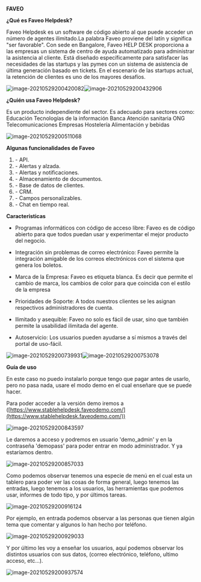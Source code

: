  **FAVEO**

 

**¿Qué es Faveo Helpdesk?**

 

Faveo Helpdesk es un software de código abierto al que puede acceder un número de agentes ilimitado.La palabra Faveo proviene del latín y significa &quot;ser favorable&quot;. Con sede en Bangalore, Faveo HELP DESK proporciona a las empresas un sistema de centro de ayuda automatizado para administrar la asistencia al cliente. Está diseñado específicamente para satisfacer las necesidades de las startups y las pymes con un sistema de asistencia de última generación basado en tickets. En el escenario de las startups actual, la retención de clientes es uno de los mayores desafíos.

 

![image-20210529200420082](C:\Users\pablo\AppData\Roaming\Typora\typora-user-images\image-20210529200420082.png)![image-20210529200432906](C:\Users\pablo\AppData\Roaming\Typora\typora-user-images\image-20210529200432906.png)

 

**¿Quién usa Faveo Helpdesk?**

 

Es un producto independiente del sector. Es adecuado para sectores como: Educación Tecnologías de la información Banca Atención sanitaria ONG Telecomunicaciones Empresas Hostelería Alimentación y bebidas

 

![image-20210529200511068](C:\Users\pablo\AppData\Roaming\Typora\typora-user-images\image-20210529200511068.png)

 

**Algunas funcionalidades de Faveo**

 

1. \- API.
2. \- Alertas y alzada.
3. \- Alertas y notificaciones.
4. \- Almacenamiento de documentos.
5. \- Base de datos de clientes.
6. \- CRM.
7. \- Campos personalizables.
8. \- Chat en tiempo real.

 

**Caracteristicas**

 

- Programas informáticos con código de acceso libre: Faveo es de código abierto para que todos puedan usar y experimentar el mejor producto del negocio.

  

- Integración sin problemas de correo electrónico: Faveo permite la integración amigable de los correos electrónicos con el sistema que genera los boletos.

   

- Marca de la Empresa: Faveo es etiqueta blanca. Es decir que permite el cambio de marca, los cambios de color para que coincida con el estilo de la empresa

  

- Prioridades de Soporte: A todos nuestros clientes se les asignan respectivos administradores de cuenta.

  

- Ilimitado y asequible: Faveo no solo es fácil de usar, sino que también permite la usabilidad ilimitada del agente.

   

- Autoservicio: Los usuarios pueden ayudarse a sí mismos a través del portal de uso-fácil.

  

![image-20210529200739931](C:\Users\pablo\AppData\Roaming\Typora\typora-user-images\image-20210529200739931.png)![image-20210529200753078](C:\Users\pablo\AppData\Roaming\Typora\typora-user-images\image-20210529200753078.png)

 

**Guía de uso**

 

En este caso no puedo instalarlo porque tengo que pagar antes de usarlo, pero no pasa nada, usare el modo demo en el cual enseñare que se puede hacer.

 

Para poder acceder a la versión demo iremos a ([https://www.stablehelpdesk.faveodemo.com/](https://www.stablehelpdesk.faveodemo.com/))

 

![image-20210529200843597](C:\Users\pablo\AppData\Roaming\Typora\typora-user-images\image-20210529200843597.png)

 

Le daremos a acceso y podremos en usuario &#39;demo\_admin&#39; y en la contraseña &#39;demopass&#39; para poder entrar en modo administrador. Y ya estaríamos dentro.

 

![image-20210529200857033](C:\Users\pablo\AppData\Roaming\Typora\typora-user-images\image-20210529200857033.png)

 

Como podemos observar tenemos una especie de menú en el cual esta un tablero para poder ver las cosas de forma general, luego tenemos las entradas, luego tenemos a los usuarios, las herramientas que podemos usar, informes de todo tipo, y por últimos tareas.

 

![image-20210529200916124](C:\Users\pablo\AppData\Roaming\Typora\typora-user-images\image-20210529200916124.png)

 

Por ejemplo, en entrada podemos observar a las personas que tienen algún tema que comentar y algunos lo han hecho por teléfono.

 

![image-20210529200929033](C:\Users\pablo\AppData\Roaming\Typora\typora-user-images\image-20210529200929033.png)

 

Y por último les voy a enseñar los usuarios, aquí podemos observar los distintos usuarios con sus datos, (correo electrónico, teléfono, ultimo acceso, etc…).

 

![image-20210529200937574](C:\Users\pablo\AppData\Roaming\Typora\typora-user-images\image-20210529200937574.png)

 